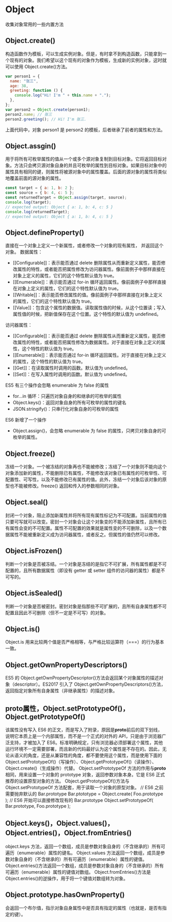 # Object

收集对象常用的一些内置方法

## Object.create()

构造函数作为模板，可以生成实例对象。但是，有时拿不到构造函数，只能拿到一个现有的对象。我们希望以这个现有的对象作为模板，生成新的实例对象，这时就可以使用 Object.create()方法。

```js
var person1 = {
  name: "张三",
  age: 38,
  greeting: function () {
    console.log("Hi! I'm " + this.name + ".");
  },
};
var person2 = Object.create(person1);
person2.name; // 张三
person2.greeting(); // Hi! I'm 张三.
```

上面代码中，对象 person1 是 person2 的模板，后者继承了前者的属性和方法。

## Object.assgin()

用于将所有可枚举属性的值从一个或多个源对象复制到目标对象。它将返回目标对象。方法只会拷贝源对象自身的并且可枚举的属性到目标对象。如果目标对象中的属性具有相同的键，则属性将被源对象中的属性覆盖。后面的源对象的属性将类似地覆盖前面的源对象的属性。

```js
const target = { a: 1, b: 2 };
const source = { b: 4, c: 5 };
const returnedTarget = Object.assign(target, source);
console.log(target);
// expected output: Object { a: 1, b: 4, c: 5 }
console.log(returnedTarget);
// expected output: Object { a: 1, b: 4, c: 5 }
```

## Object.defineProperty()

直接在一个对象上定义一个新属性，或者修改一个对象的现有属性， 并返回这个对象。
数据属性：

- [[Configurable]]：表示能否通过 delete 删除属性从而重新定义属性，能否修改属性的特性，或者能否把属性修改为访问器属性。像前面例子中那样直接在对象上定义的属性，它们的这个特性默认值为 true。
- [[Enumerable]]：表示能否通过 for-in 循环返回属性。像前面例子中那样直接在对象上定义的属性，它们的这个特性默认值为 true。
- [[Writable]]：表示能否修改属性的值。像前面例子中那样直接在对象上定义的属性，它们的这个特性默认值为 true。
- [[Value]]：包含这个属性的数据值。读取属性值的时候，从这个位置读；写入属性值的时候，把新值保存在这个位置。这个特性的默认值为 undefined。

访问器属性：

- [[Configurable]]：表示能否通过 delete 删除属性从而重新定义属性，能否修改属性的特性，或者能否把属性修改为数据属性。对于直接在对象上定义的属性，这个特性的默认值为 true。
- [[Enumerable]]：表示能否通过 for-in 循环返回属性。对于直接在对象上定义的属性，这个特性的默认值为 true。
- [[Get]]：在读取属性时调用的函数。默认值为 undefined。
- [[Set]]：在写入属性时调用的函数。默认值为 undefined。

ES5 有三个操作会忽略 enumerable 为 false 的属性

- for...in 循环：只遍历对象自身的和继承的可枚举的属性
- Object.keys()：返回对象自身的所有可枚举的属性的键名
- JSON.stringify()：只串行化对象自身的可枚举的属性

ES6 新增了一个操作

- Object.assign()，会忽略 enumerable 为 false 的属性，只拷贝对象自身的可枚举的属性。

## Object.freeze()

冻结一个对象。一个被冻结的对象再也不能被修改；冻结了一个对象则不能向这个对象添加新的属性，不能删除已有属性，不能修改该对象已有属性的可枚举性、可配置性、可写性，以及不能修改已有属性的值。此外，冻结一个对象后该对象的原型也不能被修改。freeze() 返回和传入的参数相同的对象。

## Object.seal()

封闭一个对象，阻止添加新属性并将所有现有属性标记为不可配置。当前属性的值只要可写就可以改变。密封一个对象会让这个对象变的不能添加新属性，且所有已有属性会变的不可配置。属性不可配置的效果就是属性变的不可删除，以及一个数据属性不能被重新定义成为访问器属性，或者反之。但属性的值仍然可以修改。

## Object.isFrozen()

判断一个对象是否被冻结。一个对象是冻结的是指它不可扩展，所有属性都是不可配置的，且所有数据属性（即没有 getter 或 setter 组件的访问器的属性）都是不可写的。

## Object.isSealed()

判断一个对象是否被密封。密封对象是指那些不可扩展的，且所有自身属性都不可配置且因此不可删除（但不一定是不可写）的对象。

## Object.is()

Object.is 用来比较两个值是否严格相等，与严格比较运算符（===）的行为基本一致。

## Object.getOwnPropertyDescriptors()

ES5 的 Object.getOwnPropertyDescriptor()方法会返回某个对象属性的描述对象（descriptor）。ES2017 引入了 Object.getOwnPropertyDescriptors()方法，返回指定对象所有自身属性（非继承属性）的描述对象。

## **proto**属性，Object.setPrototypeOf()，Object.getPrototypeOf()

该属性没有写入 ES6 的正文，而是写入了附录，原因是**proto**前后的双下划线，说明它本质上是一个内部属性，而不是一个正式的对外的 API，只是由于浏览器广泛支持，才被加入了 ES6。标准明确规定，只有浏览器必须部署这个属性，其他运行环境不一定需要部署，而且新的代码最好认为这个属性是不存在的。因此，无论从语义的角度，还是从兼容性的角度，都不要使用这个属性，而是使用下面的 Object.setPrototypeOf()（写操作）、Object.getPrototypeOf()（读操作）、Object.create()（生成操作）代替。
Object.setPrototypeOf 方法的作用与**proto**相同，用来设置一个对象的 prototype 对象，返回参数对象本身。它是 ES6 正式推荐的设置原型对象的方法。
Object.getPrototypeOf()方法与 Object.setPrototypeOf 方法配套，用于读取一个对象的原型对象。
// ES6 之前需要抛弃默认的 Bar.prototype
Bar.ptototype = Object.create( Foo.prototype );
// ES6 开始可以直接修改现有的 Bar.prototype
Object.setPrototypeOf( Bar.prototype, Foo.prototype );

## Object.keys()，Object.values()，Object.entries()，Object.fromEntries()

object.keys 方法，返回一个数组，成员是参数对象自身的（不含继承的）所有可遍历（enumerable）属性的键名。
Object.values 方法返回一个数组，成员是参数对象自身的（不含继承的）所有可遍历（enumerable）属性的键值。
Object.entries()方法返回一个数组，成员是参数对象自身的（不含继承的）所有可遍历（enumerable）属性的键值对数组。
Object.fromEntries()方法是 Object.entries()的逆操作，用于将一个键值对数组转为对象。

## Object.prototype.hasOwnProperty()

会返回一个布尔值，指示对象自身属性中是否具有指定的属性（也就是，是否有指定的键）。
